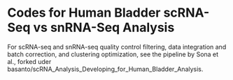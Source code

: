 # Codes for Human Bladder scRNA-Seq vs snRNA-Seq Analysis
For scRNA-seq and snRNA-seq quality control filtering, data integration and batch correction, and clustering optimization, see the pipeline by Sona et al., forked uder basanto/scRNA_Analysis_Developing_for_Human_Bladder_Analysis.
